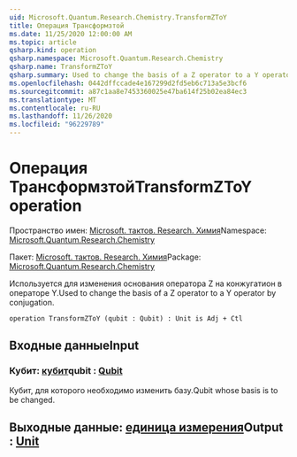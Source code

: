 ```yaml
---
uid: Microsoft.Quantum.Research.Chemistry.TransformZToY
title: Операция Трансформзтой
ms.date: 11/25/2020 12:00:00 AM
ms.topic: article
qsharp.kind: operation
qsharp.namespace: Microsoft.Quantum.Research.Chemistry
qsharp.name: TransformZToY
qsharp.summary: Used to change the basis of a Z operator to a Y operator by conjugation.
ms.openlocfilehash: 0442dffccade4e167299d2fd5eb6c713a5e3bcf6
ms.sourcegitcommit: a87c1aa8e7453360025e47ba614f25b02ea84ec3
ms.translationtype: MT
ms.contentlocale: ru-RU
ms.lasthandoff: 11/26/2020
ms.locfileid: "96229789"
---
```

# <a name="transformztoy-operation"></a><span data-ttu-id="20a1c-102">Операция Трансформзтой</span><span class="sxs-lookup"><span data-stu-id="20a1c-102">TransformZToY operation</span></span>

<span data-ttu-id="20a1c-103">Пространство имен: [Microsoft. тактов. Research. Химия](xref:Microsoft.Quantum.Research.Chemistry)</span><span class="sxs-lookup"><span data-stu-id="20a1c-103">Namespace: [Microsoft.Quantum.Research.Chemistry](xref:Microsoft.Quantum.Research.Chemistry)</span></span>

<span data-ttu-id="20a1c-104">Пакет: [Microsoft. тактов. Research. Химия](https://nuget.org/packages/Microsoft.Quantum.Research.Chemistry)</span><span class="sxs-lookup"><span data-stu-id="20a1c-104">Package: [Microsoft.Quantum.Research.Chemistry](https://nuget.org/packages/Microsoft.Quantum.Research.Chemistry)</span></span>


<span data-ttu-id="20a1c-105">Используется для изменения основания оператора Z на конжугатион в операторе Y.</span><span class="sxs-lookup"><span data-stu-id="20a1c-105">Used to change the basis of a Z operator to a Y operator by conjugation.</span></span>

```qsharp
operation TransformZToY (qubit : Qubit) : Unit is Adj + Ctl
```


## <a name="input"></a><span data-ttu-id="20a1c-106">Входные данные</span><span class="sxs-lookup"><span data-stu-id="20a1c-106">Input</span></span>

### <a name="qubit--qubit"></a><span data-ttu-id="20a1c-107">Кубит: [кубит](xref:microsoft.quantum.lang-ref.qubit)</span><span class="sxs-lookup"><span data-stu-id="20a1c-107">qubit : [Qubit](xref:microsoft.quantum.lang-ref.qubit)</span></span>

<span data-ttu-id="20a1c-108">Кубит, для которого необходимо изменить базу.</span><span class="sxs-lookup"><span data-stu-id="20a1c-108">Qubit whose basis is to be changed.</span></span>



## <a name="output--unit"></a><span data-ttu-id="20a1c-109">Выходные данные: [единица измерения](xref:microsoft.quantum.lang-ref.unit)</span><span class="sxs-lookup"><span data-stu-id="20a1c-109">Output : [Unit](xref:microsoft.quantum.lang-ref.unit)</span></span>

